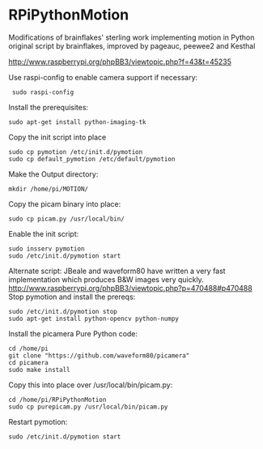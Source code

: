 RPiPythonMotion
===============

Modifications of brainflakes' sterling work implementing motion in Python
original script by brainflakes, improved by pageauc, peewee2 and Kesthal

http://www.raspberrypi.org/phpBB3/viewtopic.php?f=43&t=45235

Use raspi-config to enable camera support if necessary:

     sudo raspi-config

Install the prerequisites:

    sudo apt-get install python-imaging-tk

Copy the init script into place

    sudo cp pymotion /etc/init.d/pymotion
    sudo cp default_pymotion /etc/default/pymotion

Make the Output directory:

    mkdir /home/pi/MOTION/

Copy the picam binary into place:

    sudo cp picam.py /usr/local/bin/

Enable the init script:

    sudo insserv pymotion
    sudo /etc/init.d/pymotion start

Alternate script:
JBeale and waveform80 have written a very fast implementation which produces B&W images very quickly.
http://www.raspberrypi.org/phpBB3/viewtopic.php?p=470488#p470488
Stop pymotion and install the prereqs:

    sudo /etc/init.d/pymotion stop
    sudo apt-get install python-opencv python-numpy

Install the picamera Pure Python code: 

    cd /home/pi
    git clone "https://github.com/waveform80/picamera"
    cd picamera
    sudo make install

Copy this into place over /usr/local/bin/picam.py:

    cd /home/pi/RPiPythonMotion
    sudo cp purepicam.py /usr/local/bin/picam.py

Restart pymotion:

    sudo /etc/init.d/pymotion start

